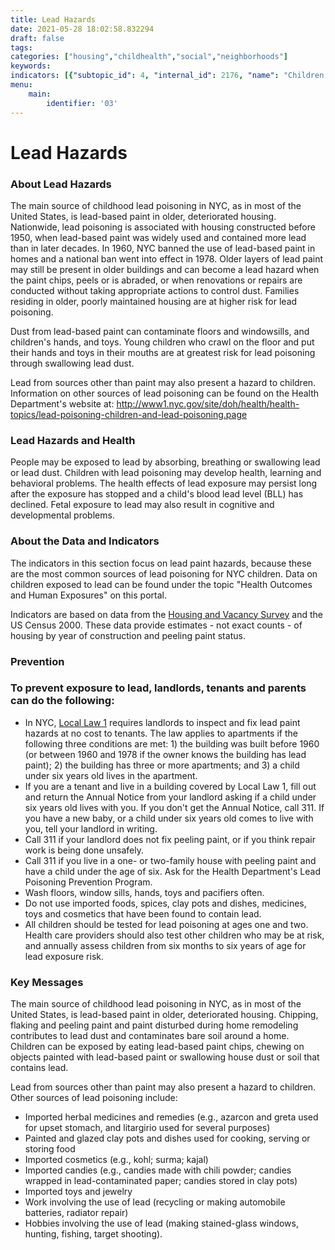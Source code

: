 ```yaml
---
title: Lead Hazards
date: 2021-05-28 18:02:58.832294
draft: false
tags: 
categories: ["housing","childhealth","social","neighborhoods"]
keywords: 
indicators: [{"subtopic_id": 4, "internal_id": 2176, "name": "Children under 5 years old in Poverty", "URL": "https://a816-dohbesp.nyc.gov/IndicatorPublic/VisualizationData.aspx?id=2176,719b87,4,Summarize"}, {"subtopic_id": 4, "internal_id": 16, "name": "Pre-1950 Homes", "URL": "https://a816-dohbesp.nyc.gov/IndicatorPublic/VisualizationData.aspx?id=16,719b87,4,Summarize"}, {"subtopic_id": 4, "internal_id": 41, "name": "Pre-1960 Homes with Peeling Paint", "URL": "https://a816-dohbesp.nyc.gov/IndicatorPublic/VisualizationData.aspx?id=41,719b87,4,Summarize"}]
menu:
    main:
        identifier: '03'
---
```

# Lead Hazards
### About Lead Hazards


The main source of childhood lead poisoning in NYC, as in most of the United States, is lead-based paint in older, deteriorated housing. Nationwide, lead poisoning is associated with housing constructed before 1950, when lead-based paint was widely used and contained more lead than in later decades. In 1960, NYC banned the use of lead-based paint in homes and a national ban went into effect in 1978. Older layers of lead paint may still be present in older buildings and can become a lead hazard when the paint chips, peels or is abraded, or when renovations or repairs are conducted without taking appropriate actions to control dust. Families residing in older, poorly maintained housing are at higher risk for lead poisoning.


Dust from lead-based paint can contaminate floors and windowsills, and children's hands, and toys. Young children who crawl on the floor and put their hands and toys in their mouths are at greatest risk for lead poisoning through swallowing lead dust.


Lead from sources other than paint may also present a hazard to children. Information on other sources of lead poisoning can be found on the Health Department's website at: <http://www1.nyc.gov/site/doh/health/health-topics/lead-poisoning-children-and-lead-poisoning.page>


### Lead Hazards and Health


People may be exposed to lead by absorbing, breathing or swallowing lead or lead dust. Children with lead poisoning may develop health, learning and behavioral problems. The health effects of lead exposure may persist long after the exposure has stopped and a child's blood lead level (BLL) has declined. Fetal exposure to lead may also result in cognitive and developmental problems.


### About the Data and Indicators


The indicators in this section focus on lead paint hazards, because these are the most common sources of lead poisoning for NYC children. Data on children exposed to lead can be found under the topic "Health Outcomes and Human Exposures" on this portal.   
  
Indicators are based on data from the [Housing and Vacancy Survey](http://www.census.gov/housing/nychvs/) and the US Census 2000. These data provide estimates - not exact counts - of housing by year of construction and peeling paint status.


### Prevention


### To prevent exposure to lead, landlords, tenants and parents can do the following:


* In NYC, [Local Law 1](http://www1.nyc.gov/site/hpd/owners/Lead-Based-Paint.page) requires landlords to inspect and fix lead paint hazards at no cost to tenants. The law applies to apartments if the following three conditions are met: 1) the building was built before 1960 (or between 1960 and 1978 if the owner knows the building has lead paint); 2) the building has three or more apartments; and 3) a child under six years old lives in the apartment.
* If you are a tenant and live in a building covered by Local Law 1, fill out and return the Annual Notice from your landlord asking if a child under six years old lives with you. If you don't get the Annual Notice, call 311. If you have a new baby, or a child under six years old comes to live with you, tell your landlord in writing.
* Call 311 if your landlord does not fix peeling paint, or if you think repair work is being done unsafely.
* Call 311 if you live in a one- or two-family house with peeling paint and have a child under the age of six. Ask for the Health Department's Lead Poisoning Prevention Program.
* Wash floors, window sills, hands, toys and pacifiers often.
* Do not use imported foods, spices, clay pots and dishes, medicines, toys and cosmetics that have been found to contain lead.
* All children should be tested for lead poisoning at ages one and two. Health care providers should also test other children who may be at risk, and annually assess children from six months to six years of age for lead exposure risk.


### Key Messages


The main source of childhood lead poisoning in NYC, as in most of the United States, is lead-based paint in older, deteriorated housing. Chipping, flaking and peeling paint and paint disturbed during home remodeling contributes to lead dust and contaminates bare soil around a home. Children can be exposed by eating lead-based paint chips, chewing on objects painted with lead-based paint or swallowing house dust or soil that contains lead.  
  
 Lead from sources other than paint may also present a hazard to children. Other sources of lead poisoning include:


* Imported herbal medicines and remedies (e.g., azarcon and greta used for upset stomach, and litargirio used for several purposes)
* Painted and glazed clay pots and dishes used for cooking, serving or storing food
* Imported cosmetics (e.g., kohl; surma; kajal)
* Imported candies (e.g., candies made with chili powder; candies wrapped in lead-contaminated paper; candies stored in clay pots)
* Imported toys and jewelry
* Work involving the use of lead (recycling or making automobile batteries, radiator repair)
* Hobbies involving the use of lead (making stained-glass windows, hunting, fishing, target shooting).


